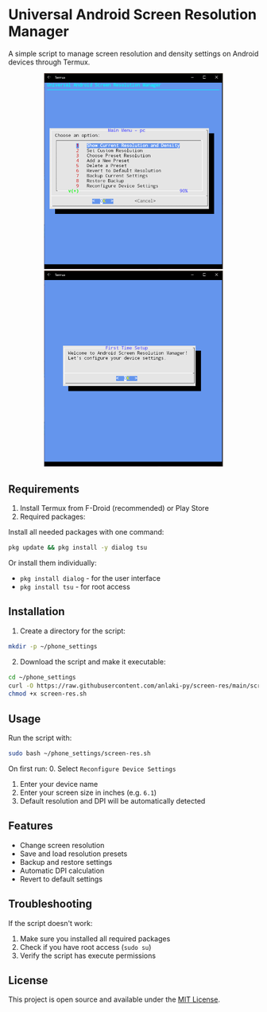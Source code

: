 # Universal Android Screen Resolution Manager

A simple script to manage screen resolution and density settings on Android devices through Termux.


<p align="center">
  <img src="https://raw.githubusercontent.com/anlaki-py/screen-res/main/screenshots/Capture.PNG" alt="Capture 1" width="360"/>
  <img src="https://raw.githubusercontent.com/anlaki-py/screen-res/main/screenshots/Capture2.PNG" alt="Capture 2" width="360"/>
</p>


## Requirements

1. Install Termux from F-Droid (recommended) or Play Store
2. Required packages:

Install all needed packages with one command:
```bash
pkg update && pkg install -y dialog tsu
```

Or install them individually:
- `pkg install dialog` - for the user interface
- `pkg install tsu` - for root access

## Installation

1. Create a directory for the script:
```bash
mkdir -p ~/phone_settings
```

2. Download the script and make it executable:
```bash
cd ~/phone_settings
curl -O https://raw.githubusercontent.com/anlaki-py/screen-res/main/screen-res.sh
chmod +x screen-res.sh
```

## Usage

Run the script with:
```bash
sudo bash ~/phone_settings/screen-res.sh
```

On first run:
0. Select `Reconfigure Device Settings`
1. Enter your device name
2. Enter your screen size in inches (e.g. `6.1`)
3. Default resolution and DPI will be automatically detected

## Features

- Change screen resolution
- Save and load resolution presets
- Backup and restore settings
- Automatic DPI calculation
- Revert to default settings

## Troubleshooting

If the script doesn't work:
1. Make sure you installed all required packages
2. Check if you have root access (`sudo su`)
3. Verify the script has execute permissions

## License

This project is open source and available under the [MIT License](LICENSE).
